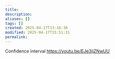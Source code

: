 ```yaml
---
title: 
description: 
aliases: []
tags: []
created: 2025-04-17T13:18:30
modified: 2025-04-17T15:51:31
permalink:
---
```

Confidence interval https://youtu.be/EJe3jiZNwUU
